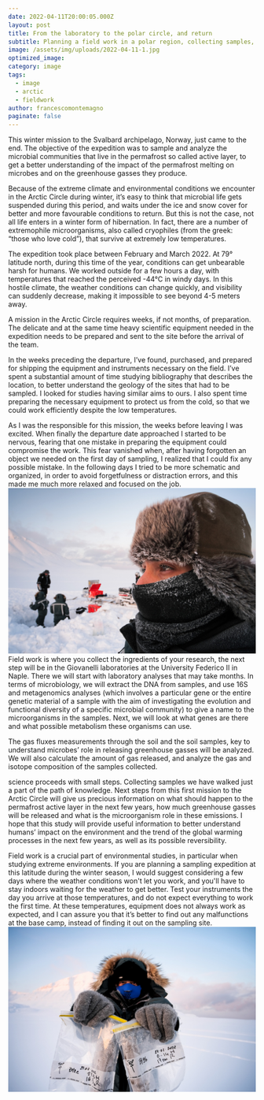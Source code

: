 ```yaml
---
date: 2022-04-11T20:00:05.000Z
layout: post
title: From the laboratory to the polar circle, and return
subtitle: Planning a field work in a polar region, collecting samples, and bringing them back to the laboratories safely
image: /assets/img/uploads/2022-04-11-1.jpg
optimized_image:
category: image
tags:
  - image
  - arctic
  - fieldwork
author: francescomontemagno
paginate: false
---
```

This winter mission to the Svalbard archipelago, Norway, just came to the end. The objective of the expedition was to sample and analyze the microbial communities that live in the permafrost so called active layer, to get a better understanding of the impact of the permafrost melting on microbes and on the greenhouse gasses they produce.

Because of the extreme climate and environmental conditions we encounter in the Arctic Circle during winter, it’s easy to think that microbial life gets suspended during this period, and waits under the ice and snow cover for better and more favourable conditions to return. But this is not the case, not all life enters in a winter form of hibernation. In fact, there are a number of extremophile microorganisms, also called cryophiles (from the greek: “those who love cold”), that survive at extremely low temperatures.

The expedition took place between February and March 2022. At 79° latitude north, during this time of the year, conditions can get unbearable harsh for humans. We worked outside for a few hours a day, with temperatures that reached the perceived -44°C in windy days. In this hostile climate, the weather conditions can change quickly, and visibility can suddenly decrease, making it impossible to see beyond 4-5 meters away.

A mission in the Arctic Circle requires weeks, if not months, of preparation. The delicate and at the same time heavy scientific equipment needed in the expedition needs to be prepared and sent to the site before the arrival of the team.

In the weeks preceding the departure, I’ve found, purchased, and prepared for shipping the equipment and instruments necessary on the field. I’ve spent a substantial amount of time studying bibliography that describes the location, to better understand the geology of the sites that had to be sampled. I looked for studies having similar aims to ours. I also spent time preparing the necessary equipment to protect us from the cold, so that we could work efficiently despite the low temperatures.  

As I was the responsible for this mission, the weeks before leaving I was excited. When finally the departure date approached I started to be nervous, fearing that one mistake in preparing the equipment could compromise the work. This fear vanished when, after having forgotten an object we needed on the first day of sampling, I realized that I could fix any possible mistake. In the following days I tried to be more schematic and organized, in order to avoid forgetfulness or distraction errors, and this made me much more relaxed and focused on the job.
![Alt text](/assets/img/uploads/2022-04-11-2.jpg "Francesco Montemagno")
Field work is where you collect the ingredients of your research, the next step will be in the Giovanelli laboratories at the University Federico II in Naple. There we will start with laboratory analyses that may take months. In terms of microbiology, we will extract the DNA from samples, and use 16S and metagenomics analyses (which involves a particular gene or the entire genetic material of a sample with the aim of investigating the evolution and functional diversity of a specific microbial community) to give a name to the microorganisms in the samples. Next, we will look at what genes are there and what possible metabolism these organisms can use.

The gas fluxes measurements through the soil and the soil samples, key to understand microbes’ role in releasing greenhouse gasses will be analyzed. We will also calculate the amount of gas released, and analyze the gas and isotope composition of the samples collected.

science proceeds with small steps. Collecting samples we have walked just a part of the path of knowledge. Next steps from this first mission to the Arctic Circle will give us precious information on what should happen to the permafrost active layer in the next few years, how much greenhouse gasses will be released and what is the microorganism role in these emissions. I hope that this study will provide useful information to better understand humans’ impact on the environment and the trend of the global warming processes in the next few years, as well as its possible reversibility.

Field work is a crucial part of environmental studies, in particular when studying extreme environments. If you are planning a sampling expedition at this latitude during the winter season, I would suggest considering a few days where the weather conditions won't let you work, and you'll have to stay indoors waiting for the weather to get better. Test your instruments the day you arrive at those temperatures, and do not expect everything to work the first time. At these temperatures, equipment does not always work as expected, and I can assure you that it’s better to find out any malfunctions at the base camp, instead of finding it out on the sampling site.
![Alt text](/assets/img/uploads/2022-04-11-3.jpg "Martina Cascone showing samples")
